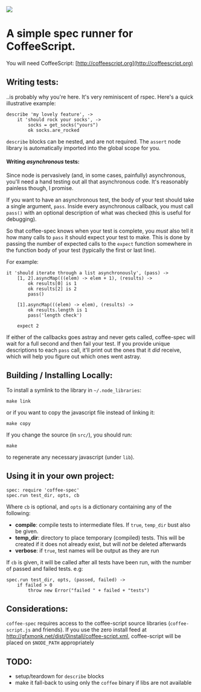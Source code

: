 <img src="http://gfxmonk.net/dist/status/project/coffee-spec.png">

# A simple spec runner for CoffeeScript.

You will need CoffeeScript: [http://coffeescript.org](http://coffeescript.org)

## Writing tests:

..is probably why you're here. It's very reminiscent of rspec. Here's a quick illustrative example:

	describe 'my lovely feature', ->
		it 'should rock your socks', ->
			socks = get_socks("yours")
			ok socks.are_rocked

`describe` blocks can be nested, and are not required. The `assert` node library is automatically imported into the global scope for you.

#### Writing _asynchronous_ tests:

Since node is pervasively (and, in some cases, painfully) asynchronous, you'll need a hand testing out all that asynchronous code. It's reasonably painless though, I promise.

If you want to have an asynchronous test, the body of your test should take a single argument, `pass`. Inside every asynchronous callback, you must call `pass()` with an optional description of what was checked (this is useful for debugging).

So that coffee-spec knows when your test is complete, you *must* also tell it how many calls to `pass` it should expect your test to make. This is done by passing the number of expected calls to the `expect` function somewhere in the function body of your test (typically the first or last line).

For example:

	it 'should iterate through a list asynchronously', (pass) ->
		[1, 2].asyncMap(((elem) -> elem + 1), (results) ->
			ok results[0] is 1
			ok results[2] is 2
			pass()

		[1].asyncMap(((elem) -> elem), (results) ->
			ok results.length is 1
			pass('length check')

		expect 2

If either of the callbacks goes astray and never gets called, coffee-spec will wait for a full second and then fail your test. If you provide unique descriptions to each `pass` call, it'll print out the ones that it *did* receive, which will help you figure out which ones went astray.

## Building / Installing Locally:

To install a symlink to the library in `~/.node_libraries`:

	make link

or if you want to copy the javascript file instead of linking it:

	make copy

If you change the source (in `src/`), you should run:

	make

to regenerate any necessary javascript (under `lib`).


## Using it in your own project:

	spec: require 'coffee-spec'
	spec.run test_dir, opts, cb

Where `cb` is optional, and `opts` is a dictionary containing any of the following:

 - **compile**: compile tests to intermediate files. If `true`, `temp_dir` bust also be given.
 - **temp\_dir**: directory to place temporary (compiled) tests. This will be created if it does not
   already exist, but will *not* be deleted afterwards
 - **verbose**: if `true`, test names will be output as they are run

If `cb` is given, it will be called after all tests have been run, with the number of passed and failed tests. e.g:

	spec.run test_dir, opts, (passed, failed) ->
		if failed > 0
			throw new Error("failed " + failed + "tests")

## Considerations:

`coffee-spec` requires access to the coffee-script source libraries (`coffee-script.js` and friends). If you use the zero install feed at http://gfxmonk.net/dist/0install/coffee-script.xml, coffee-script will be placed on `$NODE_PATH` appropriately

## TODO:

- setup/teardown for `describe` blocks
- make it fall-back to using only the `coffee` binary if libs are not available

